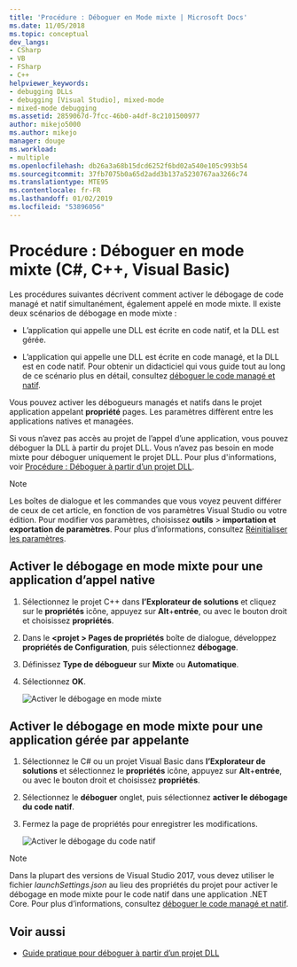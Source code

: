 ```yaml
---
title: 'Procédure : Déboguer en Mode mixte | Microsoft Docs'
ms.date: 11/05/2018
ms.topic: conceptual
dev_langs:
- CSharp
- VB
- FSharp
- C++
helpviewer_keywords:
- debugging DLLs
- debugging [Visual Studio], mixed-mode
- mixed-mode debugging
ms.assetid: 2859067d-7fcc-46b0-a4df-8c2101500977
author: mikejo5000
ms.author: mikejo
manager: douge
ms.workload:
- multiple
ms.openlocfilehash: db26a3a68b15dcd6252f6bd02a540e105c993b54
ms.sourcegitcommit: 37fb7075b0a65d2add3b137a5230767aa3266c74
ms.translationtype: MTE95
ms.contentlocale: fr-FR
ms.lasthandoff: 01/02/2019
ms.locfileid: "53896056"
---
```

# <a name="how-to-debug-in-mixed-mode-c-c-visual-basic"></a>Procédure : Déboguer en mode mixte (C#, C++, Visual Basic)

Les procédures suivantes décrivent comment activer le débogage de code managé et natif simultanément, également appelé en mode mixte. Il existe deux scénarios de débogage en mode mixte :

- L’application qui appelle une DLL est écrite en code natif, et la DLL est gérée.

- L’application qui appelle une DLL est écrite en code managé, et la DLL est en code natif. Pour obtenir un didacticiel qui vous guide tout au long de ce scénario plus en détail, consultez [déboguer le code managé et natif](../debugger/how-to-debug-managed-and-native-code.md).

Vous pouvez activer les débogueurs managés et natifs dans le projet application appelant **propriété** pages. Les paramètres diffèrent entre les applications natives et managées.

Si vous n’avez pas accès au projet de l’appel d’une application, vous pouvez déboguer la DLL à partir du projet DLL. Vous n’avez pas besoin en mode mixte pour déboguer uniquement le projet DLL. Pour plus d'informations, voir [Procédure : Déboguer à partir d’un projet DLL](../debugger/how-to-debug-from-a-dll-project.md).

> [!NOTE]
> Les boîtes de dialogue et les commandes que vous voyez peuvent différer de ceux de cet article, en fonction de vos paramètres Visual Studio ou votre édition. Pour modifier vos paramètres, choisissez **outils** > **importation et exportation de paramètres**. Pour plus d’informations, consultez [Réinitialiser les paramètres](../ide/environment-settings.md#reset-settings).

## <a name="enable-mixed-mode-debugging-for-a-native-calling-app"></a>Activer le débogage en mode mixte pour une application d’appel native

1. Sélectionnez le projet C++ dans **l’Explorateur de solutions** et cliquez sur le **propriétés** icône, appuyez sur **Alt**+**entrée**, ou avec le bouton droit et choisissez **propriétés**.

1. Dans le  **\<projet > Pages de propriétés** boîte de dialogue, développez **propriétés de Configuration**, puis sélectionnez **débogage**.

1. Définissez **Type de débogueur** sur **Mixte** ou **Automatique**.

1. Sélectionnez **OK**.

   ![Activer le débogage en mode mixte](../debugger/media/dbg-mixed-mode-from-native.png "activer le débogage en mode mixte")

## <a name="enable-mixed-mode-debugging-for-a-managed-calling-app"></a>Activer le débogage en mode mixte pour une application gérée par appelante

1. Sélectionnez le C# ou un projet Visual Basic dans **l’Explorateur de solutions** et sélectionnez le **propriétés** icône, appuyez sur **Alt**+**entrée**, ou avec le bouton droit et choisissez **propriétés**.

1. Sélectionnez le **déboguer** onglet, puis sélectionnez **activer le débogage du code natif**.

1. Fermez la page de propriétés pour enregistrer les modifications.

   ![Activer le débogage du code natif](../debugger/media/dbg-mixed-mode-from-csharp.png "activer le débogage du code natif")

> [!NOTE]
> Dans la plupart des versions de Visual Studio 2017, vous devez utiliser le fichier *launchSettings.json* au lieu des propriétés du projet pour activer le débogage en mode mixte pour le code natif dans une application .NET Core. Pour plus d’informations, consultez [déboguer le code managé et natif](../debugger/how-to-debug-managed-and-native-code.md).

## <a name="see-also"></a>Voir aussi

- [Guide pratique pour déboguer à partir d’un projet DLL](../debugger/how-to-debug-from-a-dll-project.md)